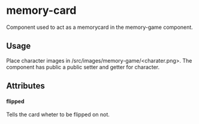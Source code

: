 # memory-card

Component used to act as a memorycard in the memory-game component.

## Usage
Place character images in /src/images/memory-game/<charater.png>.
The component has public a public setter and getter for character.
## Attributes
#### flipped
Tells the card wheter to be flipped on not.